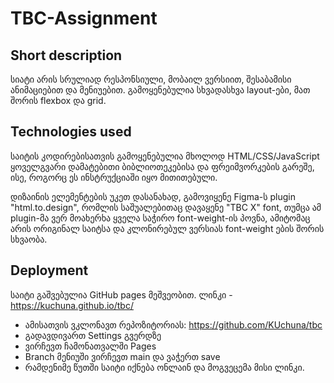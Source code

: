 # TBC-Assignment

## Short description

სიატი არის სრულიად რესპონსიული, მობაილ ვერსიით, შესაბამისი ანიმაციებით და მენიუებით. გამოყენებულია სხვადასხვა layout-ები, მათ შორის flexbox და grid.

## Technologies used

საიტის კოდირებისათვის გამოყენებულია მხოლოდ HTML/CSS/JavaScript ყოველგვარი დამატებითი ბიბლიოთეკებისა და ფრეიმვორკების გარეშე, ისე, როგორც ეს
ინსტრუქციაში იყო მითითებული.

დიზაინის ელემენტების უკეთ დასანახად, გამოვიყენე Figma-ს plugin "html.to.design", რომლის საშუალებითაც დავაყენე "TBC X" font, თუმცა ამ plugin-მა ვერ მოახერხა ყველა საჭირო font-weight-ის პოვნა, ამიტომაც არის ორიგინალ საიტსა და
კლონირებულ ვერსიას font-weight ების შორის სხვაობა.

## Deployment 

საიტი გაშვებულია GitHub pages მეშვეობით. ლინკი - https://kuchuna.github.io/tbc/
- ამისათვის ვკლონავთ რეპოზიტორიას: https://github.com/KUchuna/tbc 
- გადავდივართ Settings გვერდზე
- ვირჩევთ ჩამონათვალში Pages
- Branch მენიუში ვირჩევთ main და ვაჭერთ save
- რამდენიმე წუთში საიტი იქნება ონლაინ და მოგვეცემა მისი ლინკი.

